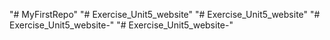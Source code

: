 "# MyFirstRepo"
"# Exercise_Unit5_website" 
"# Exercise_Unit5_website" 
"# Exercise_Unit5_website-" 
"# Exercise_Unit5_website-" 
